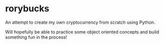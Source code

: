 # rorybucks
An attempt to create my own cryptocurrency from scratch using Python.

Will hopefully be able to practice some object oriented concepts and build something fun in the process!
